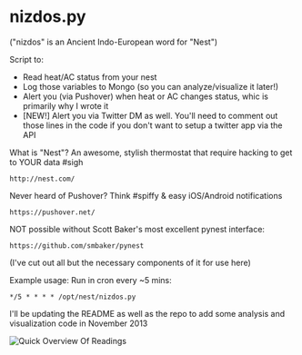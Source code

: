nizdos.py
===================================

("nizdos" is an  Ancient Indo-European word for "Nest")

Script to:

- Read heat/AC status from your nest
- Log those variables to Mongo (so you can analyze/visualize it later!)
- Alert you (via Pushover) when heat or AC changes status, whic is primarily why I wrote it
- [NEW!] Alert you via Twitter DM as well. You'll need to comment out those lines in the code if you don't want to setup a twitter app via the API

What is "Nest"? An awesome, stylish thermostat that require hacking to get to YOUR data #sigh

    http://nest.com/

Never heard of Pushover? Think #spiffy & easy iOS/Android notifications

    https://pushover.net/

NOT possible without Scott Baker's most excellent pynest interface:

    https://github.com/smbaker/pynest

(I've cut out all but the necessary components of it for use here)

Example usage: Run in cron every ~5 mins:

    */5 * * * * /opt/nest/nizdos.py

I'll be updating the README as well as the repo to add some analysis and visualization code in November 2013

![Quick Overview Of Readings](https://raw.github.com/hrbrmstr/nizdos/master/R/nest-quick.png)
